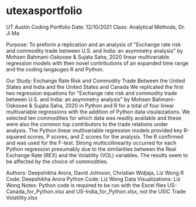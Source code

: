 # utexasportfolio
UT Austin Coding Portfolio
Date: 12/10/2021
Class: Analytical Methods, Dr. Ji Ma

Purpose: To preform a replication and an analysis of "Exchange rate risk and commodity trade between U.S. and India: an asymmetry analysis" by Mohsen Bahmani-Oskooee & Sujata Saha, 2020
         linear multivariable regression models with then novel contributions of an expanded time range and the coding langauges R and Python.

Our Study: Exchange Rate Risk and Commodity Trade Between the United States and India and the United States and Canada 
  We replicated the first two regression equations for "Exchange rate risk and commodity trade between U.S. and India: an asymmetry analysis" by Mohsen Bahmani-Oskooee & Sujata Saha, 2020 in Python and R for a total of four linear multivariable regressions with the addition of Python data visulaizations.
  We selected ten commodities for which data was readily available and these were also the common top contributors to the trade relations under analysis.
  The Python linear multivariable regression models provided key R-squared scores, P scores, and Z scores for the analysis. 
  The R confirmed and was used for the F-test.
  Strong multicollinearity occurred for each Python regression presumably due to the similarities between the Real Exchange Rate (REX) and the Volatility (VOL) variables. 
  The results seem to be affected by the choice of commodities. 
  

  
  Authors: Deepshikha Arora, David Johnson, Christian Widjaja, Liz Wong
  R Code: Deepshikha Arora
  Python Code: Liz Wong
  Data Visualizations: Liz Wong
  Notes: Python code is required to be run with the Excel files US-Canada_for_Python.xlsx and US-India_for_Python.xlsx, not the USIC Trade Volatility.xlsx
